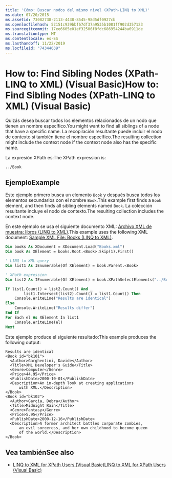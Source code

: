 ```yaml
---
title: 'Cómo: Buscar nodos del mismo nivel (XPath-LINQ to XML)'
ms.date: 07/20/2015
ms.assetid: 73082738-2113-4438-8545-98d5df0927cb
ms.openlocfilehash: 52151c939bbf67df37a9535b1081ff902d357123
ms.sourcegitcommit: 17ee6605e01ef32506f8fdc686954244ba6911de
ms.translationtype: MT
ms.contentlocale: es-ES
ms.lasthandoff: 11/22/2019
ms.locfileid: "74344639"
---
```

# <a name="how-to-find-sibling-nodes-xpath-linq-to-xml-visual-basic"></a><span data-ttu-id="95997-102">How to: Find Sibling Nodes (XPath-LINQ to XML) (Visual Basic)</span><span class="sxs-lookup"><span data-stu-id="95997-102">How to: Find Sibling Nodes (XPath-LINQ to XML) (Visual Basic)</span></span>

<span data-ttu-id="95997-103">Quizás desea buscar todos los elementos relacionados de un nodo que tienen un nombre específico.</span><span class="sxs-lookup"><span data-stu-id="95997-103">You might want to find all siblings of a node that have a specific name.</span></span> <span data-ttu-id="95997-104">La recopilación resultante puede incluir el nodo de contexto si también tiene el nombre específico.</span><span class="sxs-lookup"><span data-stu-id="95997-104">The resulting collection might include the context node if the context node also has the specific name.</span></span>

<span data-ttu-id="95997-105">La expresión XPath es:</span><span class="sxs-lookup"><span data-stu-id="95997-105">The XPath expression is:</span></span>

`../Book`

## <a name="example"></a><span data-ttu-id="95997-106">Ejemplo</span><span class="sxs-lookup"><span data-stu-id="95997-106">Example</span></span>

<span data-ttu-id="95997-107">Este ejemplo primero busca un elemento `Book` y después busca todos los elementos secundarios con el nombre `Book`.</span><span class="sxs-lookup"><span data-stu-id="95997-107">This example first finds a `Book` element, and then finds all sibling elements named `Book`.</span></span> <span data-ttu-id="95997-108">La colección resultante incluye el nodo de contexto.</span><span class="sxs-lookup"><span data-stu-id="95997-108">The resulting collection includes the context node.</span></span>

<span data-ttu-id="95997-109">En este ejemplo se usa el siguiente documento XML: [Archivo XML de muestra: libros (LINQ to XML)](../../../../visual-basic/programming-guide/concepts/linq/sample-xml-file-books-linq-to-xml.md).</span><span class="sxs-lookup"><span data-stu-id="95997-109">This example uses the following XML document: [Sample XML File: Books (LINQ to XML)](../../../../visual-basic/programming-guide/concepts/linq/sample-xml-file-books-linq-to-xml.md).</span></span>

```vb
Dim books As XDocument = XDocument.Load("Books.xml")
Dim book As XElement = books.Root.<Book>.Skip(1).First()

' LINQ to XML query
Dim list1 As IEnumerable(Of XElement) = book.Parent.<Book>

' XPath expression
Dim list2 As IEnumerable(Of XElement) = book.XPathSelectElements("../Book")

If list1.Count() = list2.Count() And _
        list1.Intersect(list2).Count() = list1.Count() Then
    Console.WriteLine("Results are identical")
Else
    Console.WriteLine("Results differ")
End If
For Each el As XElement In list1
    Console.WriteLine(el)
Next
```

<span data-ttu-id="95997-110">Este ejemplo produce el siguiente resultado:</span><span class="sxs-lookup"><span data-stu-id="95997-110">This example produces the following output:</span></span>

```console
Results are identical
<Book id="bk101">
  <Author>Garghentini, Davide</Author>
  <Title>XML Developer's Guide</Title>
  <Genre>Computer</Genre>
  <Price>44.95</Price>
  <PublishDate>2000-10-01</PublishDate>
  <Description>An in-depth look at creating applications
      with XML.</Description>
</Book>
<Book id="bk102">
  <Author>Garcia, Debra</Author>
  <Title>Midnight Rain</Title>
  <Genre>Fantasy</Genre>
  <Price>5.95</Price>
  <PublishDate>2000-12-16</PublishDate>
  <Description>A former architect battles corporate zombies,
      an evil sorceress, and her own childhood to become queen
      of the world.</Description>
</Book>
```

## <a name="see-also"></a><span data-ttu-id="95997-111">Vea también</span><span class="sxs-lookup"><span data-stu-id="95997-111">See also</span></span>

- [<span data-ttu-id="95997-112">LINQ to XML for XPath Users (Visual Basic)</span><span class="sxs-lookup"><span data-stu-id="95997-112">LINQ to XML for XPath Users (Visual Basic)</span></span>](../../../../visual-basic/programming-guide/concepts/linq/linq-to-xml-for-xpath-users.md)
